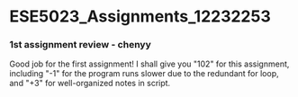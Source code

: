 # ESE5023_Assignments_12232253
### 1st assignment review - chenyy
Good job for the first assignment! 
I shall give you "102" for this assignment, including "-1" for the program runs slower due to the redundant for loop, and "+3" for well-organized notes in script.
